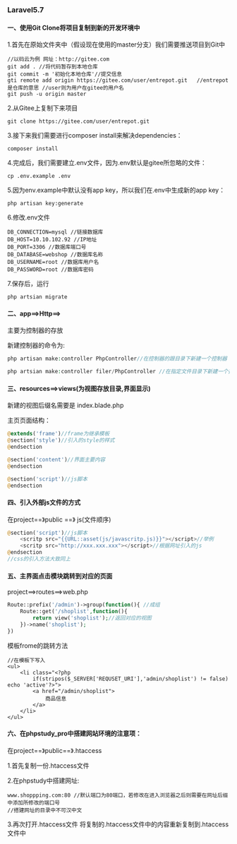 ### Laravel5.7

#### 一、使用Git Clone将项目复制到新的开发环境中

1.首先在原始文件夹中（假设现在使用的master分支）我们需要推送项目到Git中

```git
//以码云为例 网址：http://gitee.com
git add . //将代码暂存到本地仓库
git commit -m '初始化本地仓库'//提交信息
gti remote add origin https://gitee.com/user/entrepot.git   //entrepot是仓库的意思 //user则为用户在gitee的用户名
git push -u origin master
```

2.从Gitee上复制下来项目

```
git clone https://gitee.com/user/entrepot.git
```

3.接下来我们需要进行composer install来解决dependencies：

```
composer install
```

4.完成后，我们需要建立.env文件，因为.env默认是gitee所忽略的文件：

```
cp .env.example .env
```

5.因为env.example中默认没有app key，所以我们在.env中生成新的app key：

```
php artisan key:generate
```

6.修改.env文件

```
DB_CONNECTION=mysql //链接数据库
DB_HOST=10.10.102.92 //IP地址
DB_PORT=3306 //数据库端口号
DB_DATABASE=webshop //数据库名称
DB_USERNAME=root //数据库用户名
DB_PASSWORD=root //数据库密码
```

7.保存后，运行

```
php artsian migrate
```



#### 二、app==>Http==>

主要为控制器的存放

新建控制器的命令为:

```php
php artisan make:controller PhpController//在控制器的跟目录下新建一个控制器
```



```php
php artsian make:controller filer/PhpController //在指定文件目录下新建一个控制器
```

#### 三、resources==>views(为视图存放目录,界面显示)

新建的视图后缀名需要是 index.blade.php

主页页面结构：

```php
@extends('frame')//frame为继承模板
@section('style')//引入的style的样式
@endsection

@section('content')//界面主要内容
@endsection

@section('script')//js脚本
@endsection
```

#### 四、引入外部js文件的方式

在project==》public ==》 js(文件顺序)

```php
@section('script')//js脚本
	<scritp src="{{URL::asset(js/javascritp.js)}}"></script>//举例
    <scritp src="http://xxx.xxx.xxx"></script>//根据网址引入的js
@endsection
//css的引入方法大致同上
```

#### 五、主界面点击模块跳转到对应的页面

project==>routes==>web.php

```php
Route::prefix('/admin')->group(function(){ //成组
	Route::get('/shoplist',function(){ 
		return view('shoplist');//返回对应的视图
	})->name('shoplist');
})
```

模板frome的跳转方法

```php+HTML
//在模板下写入
<ul>
    <li class="<?php
        if(stripos($_SERVER['REQUSET_URI'],'admin/shoplist') != false) echo 'active'?>">
    	<a href="/admin/shoplist">
   			商品信息
        </a>
    </li>
</ul>
```

#### 六、在phpstudy_pro中搭建网站环境的注意项：

在project==》public==》.htaccess

1.首先复制一份.htaccess文件

2.在phpstudy中搭建网址:

```
www.shoppping.com:80 //默认端口为80端口，若修改在进入浏览器之后则需要在网址后缀中添加所修改的端口号
//搭建网址的目录中不可汉中文
```

3.再次打开.htaccess文件 将复制的.htaccess文件中的内容重新复制到.htaccess文件中